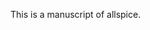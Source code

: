 This is a manuscript of allspice.

<!-- 

***

% % Full page illustration
% \begin{figure}[!hbtp]
%     \centering
%     \includegraphics[width=\textwidth]{imgs/kohler/allspice_kohler_min.png}
%     \caption{\taxonn{Pimenta dioica}{(L.) Merr.} (syn. \taxonn{P. officinalis}{ Lindl.}), the allspice tree in Köhler's Medicinal Plants \pvolcite[]{2}[174]{kohler_kohlers_1887}.}
%     \label{fig:kohler_allspice}
% \end{figure}


% \begin{wrapfigure}{O}{0.5\textwidth}
%   \includegraphics[width=0.5\textwidth]{imgs/kohler/allspice_kohler_min.png}
%   \caption{\textit{Pimenta dioica} {\small(L.) Merr.} syn. \textit{P. officinalis} {\small Lindl.} the allspice tree in Köhler's Medicinal Plants \pvolcite[]{2}[174]{kohler_kohlers_1887}.}
% \end{wrapfigure}


% \begin{wrapfigure}{o}{0.5\textwidth}
%     \includegraphics[width=0.5\textwidth]{imgs/spices/allspice.jpg}
%   \caption{Allspice berries}
% \end{wrapfigure}

\section{Allspice}
\label{sec:allspice}

\input{envs/spicebox_allspice}

\begin{figure}[!ht]
	\vspace{-4ex}
	\centering
	\subfloat[\centering berries]{\includegraphics[width=0.3\linewidth]{imgs/spices/allspice-1.jpg}}
	\hfill
	\subfloat[\centering powder]{\includegraphics[width=0.3\linewidth]{imgs/spices/allspice-2.jpg}}
	\hfill
	\subfloat[\centering leaves]{\includegraphics[width=0.3\linewidth]{imgs/spices/allspice-3.jpg}}
	\caption{Allspice berries, powder, and leaves from \textit{Pimenta dioica}.}
	\label{fig:allspice_imgs}
\end{figure}

\begin{note}
	Introducing the \textit{Spice profile box}. As it can be seen above in \textit{Spice profile} \ref{spice:allspice} presenting allspice, this business-card-like environment gives a quick reference of the spice under scrutiny in a concise way. This is intended to be a convenience for the reader to return and glance back at brief, factual information about a particular item whenever necessary. The box also contains a clickable link to the related plant species in a botanical database, \gls{POWO}, where more information can be found, such as the plants' biodiversity, distribution, botanical synonyms, as well as images of specimens.
\end{note}

%DESCRIPTION
Allspice, also known as pimento and Jamaica pepper, refers to the dried unripe fruits of a tropical evergreen tree growing in the Caribbean: the \textit{Pimenta dioica}. The dried berries are dark brown, hard to the touch, and 4--6 mm in diameter (thus larger than black pepper). Their signature crown is by a small ring of the calyx \autocite[210]{van_wyk_culinary_2014}. It is one of the few spices that do not come from the East; chili, vanilla, and allspice are the traditional three when one is listing spice products native to the Americas (disregarding cacao which is not considered a spice today). It is also the only spice that is exclusively cultivated on the western hemisphere \autocite[21]{duke_crc_2002}. The term \textit{allspice} is a coinage playing on the notion that the flavors and aroma of allspice is similar to that of clove, cinnamon, nutmeg, and black pepper \autocite[717]{mabberley_mabberleys_2017}---the most popular spices in Europe at the time when Europeans got in contact with this New World spice. People who only saw ground allspice but not whole, often tend to think that is in fact a spice mixture, after its name and rich flavor profile. Usually ground to powder, allspice is one of the key ingredients of Caribbean cuisine, especially jerk style dry-rub meat preparation. It is also used in European sausage making, pickling, baking, and flavoring liqueurs, it an overall ``handy spice''.\footnote{The Icelandic name is \textit{allrahanda}, literally `of all hands', meaning `for various purposes'; showing its multifaceted uses.} It also found its way into some Middle Eastern spice blends.


\begin{note}
\label{note:pimento}
Allspice is sometimes called pimento, which is also the name of a cultivar of \textit{Capsicum annuum}, famous from the Southern United States appetizer pimento-cheese. It is therefore important not to confuse allspice with the heart-shaped mild cherry peppers that North Americans also call pimiento or pimento. 
\end{note}

\subsection{The Botany, Origin, and  Cultivation of Allspice}

%PLANT
The allspice tree is a small mid-canopy tree or shrub with smooth, bay-like leaves and tiny white flowers. The berries turn dark purple if left to ripe, and the leaves and the bark are also aromatic \autocite[279]{riffle_tropical_1998}. Belonging to the myrtle family (\textit{Myrtaceae}), allspice is related to other aromatic trees, such as clove, eucalyptus, and the bay rum tree. Its binomial name is made up of \textit{pimenta}, the Portuguese (or corrupted Spanish) equivalent of `pepper', and \textit{dioica} `of two houses' (Greek \textit{di-} from \textit{dyo} `two' and \textit{oikos} `house'), indicating that the male and female flowers are found on different plants \pvolcite[]{2}[166]{peter_handbook_2012}.

%ORIGIN
Allspice is indigenous to the regions ranging from Southern Mexico to Central America and the Greater Antilles of the Caribbean, especially Jamaica \autocite[146]{czarra_spices_2009}. Where naturalized, it spreads by birds carrying the seeds. Allspice has been since introduced to a few neighboring places, such as Colombia, Venezuela, and Florida \autocite[][146]{powo_pimenta_2022}. In 1885 it was introduced from Jamaica to Hawaii and Kauai, 
% where it is designated as one of the most invasive horticultural plants of Hawaii \autocite{gisd_pimenta_2022}, 
and it even reached Tonga.

%CULTIVATION
Allspice is cultivated as a crop in a few countries, notably in Jamaica, Mexico, and to a lesser extent in Honduras and Grenada. The primary producer and the source of the highest quality being Jamaica. Saplings are grown from seeds, then soon transplanted when still small. The trees need well-drained soil and humid conditions \autocite[210]{van_wyk_culinary_2014}. It is one of the only spices that no one managed to grow in the East, transplantation efforts were quickly abandoned, and its commercial cultivation is confined to the Americas \autocite[21]{duke_crc_2002}. 
%HARVEST
Harvesting happens similarly to how black pepper is harvested; the still green, unripe fruits are picked by hand, and then dried under the sun.

%CHEMISTRY
The flavor of allspice mainly comes from the component eugenol, which is dominant both in the fruit and the leaves, but other compounds also add to the complexity of its aroma. Eugenol---also called clove oil, for it constitutes 80-90\% of the essential oil from clove buds \autocite[166]{barnes_herbal_2007}---is widely used as a flavoring agent by the food industry and in pharmacology, and is also found in cinnamon, nutmeg, and bay leaves. It has antiseptic, antibacterial, anesthetic, and analgesic properties \autocite{ulanowska_biological_2021}. The leaves of a related plant called the West Indian Bay Tree (\textit{Pimenta racemosa}) is used to produce bay rum, a popular essential oil used by the perfume industry for its spicy notes. 
% \todo{Contrary to popular belief, none of the above seems to be an ingredient in Old Spice\footnote{\url{https://www.fragrantica.com/perfume/Shulton-Company/Old-Spice-Original-14746.html}}}


% %USES
% \subsection{Culinary and Medicinal Uses}


% green 2006

% www.foodreference.com/html/fallspice.html
% The fruit and leaf oil are also used in men's toiletries - any time you see the word 'spice' in the name, such as in 'Old Spice' you can be sure that the fragrance comes at least in part from allspice oil. ??? no proof
% Pimento (Allspice) wood is used in Jamaica to cooked 'jerked' meats.

% Wyk:
% Allspice has become popular in some Western and East European countries, initially as a spice to replace cardamom. It is used to flavor a wide range of dishes, including meat stews, sausages, salted beef, pork, meat pastries, pickles, sauces and stuffings. Allspice is an essential ingredient of Caribbean cuisine (e.g.,jerk seasoning). It is used in Scandinavian smorgasbord, as well as fish, cheese and vegetable dishes. Mexicans use it in moles. Allspice is popular in Great Britain, where it is used in stews, sauces, confectionery, puddings and the traditional Christmas cake. Jamaican pimento dram and French liqueurs such as Benedictine and chartreuse are flavored with allspice.2 The spice, fruit oil or oleoresin extracts are commonly used in food processing, especially to flavor charcuterie items such as sausages, ham, salami and canned meats, as well as curry powders, condiments, relishes, ketchup, pickling spices and gravy mixtures. Leaf oil is used in ice creams, puddings, confectionery and liqueurs. 

% Czarra 146:
% Allspice is primarily used in the food industry in pickles, sausages, ketchup and canning meat. It can be also used as a spiced tea mix, in soups and curries and as a pickling spice.

% The fresh leaves of the allspice tree are used similarly to bay leaves in cooking, but they cannot be stored dry as opposed to the bay leaf; they lose their aroma.

%Where the tree is native, the wood is used to smoke meat.

% Duke 245
% Other Uses (Allspice) — Allspice of commerce is the dried unripe fruit, used as a condiment; in baked goods, chutney, ice cream, ketchup, mixed spices, pickles, sauces, soups; and in flavoring sausages and curing meats. Allspice powder consists of whole ground dried fruit. It’s called “allspice” because it supposedly embraces the aromas of cinnamon, cloves, and nutmeg. To make an allspice substitute, merely combine one part nutmeg, two parts cinnamon, and two parts clove (RIN). Mexican Indians used allspice to flavor chocolate. I use it to flavor eggnog. Allspice is an essential ingredient of the rubs and marinades used in seasoning Jamaican jerked foods, which are also flavored by the smoke of pimento wood fires (FAC). In Jamaica, a local drink called “pimento dram” is made of ripe fruits and rum. It is regarded as a panacea. Allspice is used in such liqueurs as Benedictine and Chartreuse. A volatile oil, extracted from the spice and leaves, is used to flavor essences and perfumes and as a source of eugenol and vanillin. The oil is also used in flavoring beverages, candies, chewing gums, liqueurs, meats and sauces, and in Asian perfumery and shaving lotions. Bahamians make a pleasing tea from the leaves. Costa Ricans use the leaves as a spice. Many ethnic groups use the leaves in tea. Saplings are used as walking sticks and umbrella handles (DAD, FAD).

% Wiki:
% Allspice is also one of the mainly used spices in Polish cuisine (used in most dishes, soups and stews) and is commonly known under the name English herb (Polish: ziele angielskie). 
% At the time allspice was encountered by Christopher Columbus during his second voyage to the New World, it was found only on the island of Jamaica, where the plant was readily spread by birds. Allspice was introduced into European and Mediterranean cuisines in the 16th century. To protect the pimenta trade, Jamaican growers guarded against export of the plant. Many attempts at growing the pimenta from seeds were reported, but all failed. Eventually, passage through the avian digestive tract, whether due to the acidity or the elevated temperature, was found to be essential for germinating the seeds,[7] and successful germination elsewhere was enabled. Today, pimenta grows in Tonga and Hawaii, where it has become naturalized on Kauaʻi and Maui.[8] It continued to be grown primarily in Jamaica, though a few other Central American countries produced allspice in comparatively small quantities.[9]

% Duke 21?

% the allspice fruits were used to preserve meats on long voyages. These preservative activities are due to some of the aromatic and antiseptic compounds which abound in allspice (anethole, caryophyllene, eugenol, linalool, pinene, and terpinene).

\subsection{The History of Allspice}

% https://journals.openedition.org/ethnoecologie/6261

There is not much we know about allspice before the arrival of the Europeans, except that the Aztecs used it to spice up their chocolate drink \autocites[27]{farrell_spices_1985}, although \textcite[145, 177]{dalby_dangerous_2000} doubts this was the case that early on. According to \textcite[21]{duke_crc_2002}, the Maya used allspice for embalming. We know that it reached Europe as a consequence of Christopher Columbus's voyages. Spanish colonizers must have encountered allspice in the West Indies sometime after Columbus and his crew explored the islands of Hispaniola, Cuba, and Jamaica, and the year 1494 is reported \autocite[12]{opara_culinary_2021}. Columbus himself did not find it. In fact, he did not recognize any spice he was so keen on finding---pepper, cloves, nutmeg, cinnamon---but kept himself and his patrons in the delusion that he will. In his first letter to Ferdinand and Isabella he writes: ``On this island there are many spices and great mines of gold and other metals. [...] I believe that I have found rhubarb and cinnamon.'' \autocite[10-18]{columbus_spanish_1893} ---in reality, he had none.\footnote{Columbus's first letter of his first voyage, sent on March 4, 1493 from Lisbon to the Spanish court (and its translation) is also available online at King's College London. Transcription: \url{http://www.ems.kcl.ac.uk/content/etext/e021.html}, translation: \url{http://www.ems.kcl.ac.uk/content/etext/e022.html}}

He was adamant that the islands he \textit{discovered} were full of spices and brought up excuse after excuse (out of season, etc.) after every voyage he returned with no spice \autocite[149]{dalby_dangerous_2000}. He also believed that he was in India or Cathay, on one of the outlying islands. Between apologies, Columbus also promised more gold, silver, cotton, mastic, and slaves. As \textcite[150]{dalby_dangerous_2000} reports, what he recorded in his private journal is a bit more honest and realistic version of events: ``I think that many trees and plants grow here which will be highly valued in Spain for dyes and medicinal spices. But I am sorry to say that I do not recognize them.'' Columbus repeatedly regrets his ignorance in botany in his journal \autocite[see also][57]{columbus_journal_2010}.

Interestingly, authors love to claim that Columbus brought back allspice (together with vanilla and chili): ``He returned with allspice from the West Indies, chilies from Mexico and vanilla from Central America.'' \autocite[17]{craze_spice_1997}, and ``Columbus brought it back to Europe thinking it was pepper.'' \autocite[146]{czarra_spices_2009}, or ``Though he did not find the Spice Islands, Columbus brought allspice, vanilla and red peppers from the West Indies back to his Spanish supporters.'' \autocite[1]{parthasarathy_chemistry_2008}. This is not true, he most likely never even saw allspice, but it was reported him that it is there and can be cultivated, along with cinnamon, and mulberry for silk production \autocites[151]{colon_life_1959}. Columbus returned from his first voyage of 1492--93 with some gold nuggets and jewelry, pearls, a hammock, tobacco, the turkey, and a few poor captured Taínos, but no spices were presented to the Spanish monarchs Ferdinand and Isabella. He did bring back pineapple and cassava \autocite[11]{turner_spice_2004}. 

Diego Álvarez Chanca, the court appointed physician who accompanied Columbus on his second expedition in 1493 is often credited with bringing home both chili, and allspice \autocites[]{mccormick_history_nodate}, but in his 1494 letter describing the flora and fauna, he only mentions \textit{agi}, also \textit{axi}---modern Spanish \textit{ají} from Taíno---\autocite[see][34]{corominas_breve_1987}, and that the natives use it to season their food, with what we now know as \textit{Capsicum annuum}: the chili pepper \autocite[311]{chanca_american_2003}.

In the following century the Spanish tried to turn Mexico into a spice plantation by transplanting eastern spices, an effort that mostly failed. Only after this did the colonizers start to pay proper attention to native spices \autocite[6]{machuca_past_2020}. 

Francisco Hernández de Toledo, King Philip II's court physician and naturalist spent 7 years in New Spain between 1571--1577, studying its species and conducting interviews with the natives. He was the first to formally describe allspice. He called it \textit{Pipere Tavasci} `Tabasco pepper' (today \textit{Pimienta de Tabasco}, after the region of Tabasco, famous today for a brand of hot sauce. Hernández also recorded the Nahuatl name of allspice: \textit{xocoxochitl} `sour flower'.\footcite[cf.][xococ; xochitl]{ond} Hernández likens the flowers to pomegranates, and the aroma to that of orange blossoms, describing it to be very pleasant and attractive, with a sharp taste of the fruit. \autocite[2]{hernandez_cuatro_1615}. In \textcite{machuca_past_2020}'s translation:

\begin{quote}
    ``Xocoxochitl meaning sour flower, is a large tree, with leaves like those of the oranges, red flowers like a pomegranate, but with an aroma like the orange blossom, and in such a smooth and pleasant way, that even the leaves of the tree add to its attraction: the fruit is round, and hangs in clusters, which at first appear green, and then beige, and finally towards black: it is sharp and scathing to taste, and good-smelling'' 
\end{quote}

According to \textcite{machuca_past_2020}, although allspice was known by the Spanish from early on ``there are few historical records of its production and trade'', and only in the \nth{18} century started they to consider American products to have economic potential.
 
Allspice berries are around 30\% larger then peppercorns, and since their color and shape resembles black pepper, and it gave a spicy taste to food, it is no wonder that the Spanish called them \textit{pimiento} `pepper'. The Portuguese version is \textit{pimento}, and later the botanical name \textit{Pimenta} was given to the genus of plants related to allspice \autocite[26]{farrell_spices_1985}. I disagree with the often repeated trope that the Spanish explorers mistook allspice berries for pepper and called them \textit{pimiento} ``by mistake''\footcite[allspice \link{https://www.britannica.com/plant/allspice}]{britannica_spice_2022}, these people knew exactly what they were looking for, and that what they have found is not the mighty black pepper; but for them it was a kind of pepper. The crew showed samples of pepper and cinnamon to presumably confused Native Americans hoping for directions, and as Columbus wrote in his journal on the \nth{4} of November, 1492, they indicated by sign language that there is a lot of it around \autocites[21]{duke_crc_2002}[67]{columbus_journal_2010}. The Europeans, however, soon recognized the value of allspice, even if it was not the expensive black pepper, but still more pungent and exotic than some cheap Old World substitutes, the juniper and myrtle berries (which are very similar to allspice in appearance and usage)  \autocite[150]{dalby_dangerous_2000}.

In short, allspice was introduced to Europe by the Spaniards in the \nth{16} century, its import was first recorded in 1601, according to \textcite{britannica_allspice_nodate} and \textcite[26]{farrell_spices_1985}. After 1655, when Jamaica became a British colony for nearly three centuries, the Brits developed a taste for allspice and started to use it to season meat dishes, sauces, and pickles \autocite[74]{green_field_2006}. They were also responsible for its spread to some extent which is illustrated by the names of allspice in some languages, e.g.,Polish \textit{ziele angielskie} `English herb'.

% Allspice was first exported to Europe in 1601 as a substitute for cardamom. ?? Farrell 26

% https://www.mexconnect.com/articles/3799-fragrant-flavorful-allspice-an-essential-mexican-seasoning/

% peter 2 167
% The berries reached London in 1601 as described by Clusius in his Liber Exoticorum and the plants were first cultivated in England in a hot house in 1732 (Weiss, 2002). Before World War II, allspice was more widely used than today; however, during the war many trees were cut down and there was a shortage of the spice. Although cultivation was taken up after the war, production never fully recovered.


\subsection{The Names of Allspice}

Allspice is a fascinating case, because it gives us examples for a plethora of names that showcase us many of the motivations, mechanisms, and solutions people choose when naming spices. As I mentioned before, some people are puzzled if allspice is a spice blend or not. The names in some languages often just add to the confusion, for example French \textit{quatre-épices} (lit. `four spices') can have the sense `allspice', but also `a kind of spice mix' made up of four different spices.\footcite[quatre-épices \link{https://www.cnrtl.fr/definition/quatre-\%C3\%A9pices}]{tlfi}


% All these names can be explained by the characteristics, use, and journey of allspice. Let us now consider the names in English, Arabic, and Chinese.

\subsubsection{English}

\input{envs/etymbox_allspice}

\begin{note}
	Introducing the \textit{Etymology box}. This environment, as seen above in \textit{Etymology} \ref{ety:allspice}, offers a quick look at a words' origins and development.
\end{note}

Since its introduction to the spice cabinet, allspice has been known by many names from which currently \textit{allspice} \index{allspice|textbf} seems to be prevailing. \textit{Allspice} was formed by compounding \textit{all} and \textit{spice}, for its flavor was perceived to be a combination of four characteristic spices that the Europeans knew and sought after: black pepper, cinnamon, cloves, and nutmeg.\footcites[allspice]{oed}[]{britannica_allspice_nodate} It was first recorded in 1621: ``Ambergreese, nutmegs, and all spice.''\footcite[allspice]{oed}, and probably inspired the French \textit{toute-épice} `all-spice', attested in 1762.\footcite[toute-épice \link{https://www.cnrtl.fr/etymologie/toute-\%C3\%A9pice}]{tlfi}

Sadly, the original word for allspice was lost with the demise of the native Taíno people of the Caribbean, nevertheless we got Taíno\footnote{Taíno is a now extinct Arawakan language.} words such as barbecue, \textit{cassava}, \textit{guava}, \textit{hammock}, and \textit{tobacco} \autocite[229]{rafinesque_american_1836}. As we concluded before, it is assumed that it was the Spanish who first got in contact with the allspice berry, and that they simply called it \textit{pimienta} `pepper'.

\input{envs/etymbox_pimento}

For a long time \textit{pimento} (and to a much lesser extent \textit{pimiento})---the words for `pepper' in Portuguese and Spanish, respectively---was commonly used in English to refer to allspice. This is still the case in Jamaican English for example, where the term \textit{allspice} is not used. In North American English however, \textit{pimento} now rather refers to a small, round variety of chili pepper (\textit{Capsicum annuum}), commonly known as cherry pepper explained in \cref{note:pimento}. 

The corruption and mix-up between the English words \textit{pimento} and \textit{pimiento} and their origins is as confusing as it gets. For the sake of a clear understanding, let us first consider the modern names for allspice in Spanish: \textit{pimienta de Jamaica}, and Portuguese: \textit{pimenta-da-jamaica}. In both cases, \textit{pim\-(i)enta}, with a final \textit{-a}, means `pepper', referring to peppercorns of the usual black and white pepper (\textit{Piper nigrum}). In Spanish and Portuguese, the words endings of \textit{-o} and \textit{-a} mark the grammatical gender, the significance of which dissipates in English. It is important to remember however, that the Spanish form \textit{pimienta} emerged first from a Latin neuter plural suffix in the \nth{13} century. Thus, perhaps a century or so later when the word \textit{pimienta} was already embedded in Spanish, speakers perceived the word as a feminine noun, and a vacuum of a masculine counterpart emerged. This allowed for a practical differentiation by gender between the peppers of the Old Word and the New World. \textcite[459]{corominas_breve_1987} explains that \textit{pimiento} derived from \textit{pimienta}, and it was first applied in the Americas for the red fruits of the chili.

\textcite[415]{gomez_de_silva_elseviers_1985} makes the most compact distinction: ``\textit{pimienta} `(black) pepper; allspice', \textit{pimiento} `(hot and sweet) pepper' ''. In contemporary Spanish, \textit{pimiento} (the masculine form) refers to the fruits and plants of the \textit{Capsicum} family, e.g.,the numerous spicy chilies and mild bell peppers of red, green, and yellow, while \textit{pimienta} (the feminine form) refers to the small round fruits of black and white pepper and its powdered forms. The distinction seems consistent, belonging to this latter group see for example \textit{pimienta dulce} `sweet pepper', and \textit{pimienta gorda} `fat pepper' both of which refers to allspice, not to be confused with \textit{pimiento dulce}, which refers to sweet paprika powder.\footcite[pimiento, -a]{dle}

\textit{Pimento} in English is a partly Portuguese, partly Spanish borrowing, while \textit{pimiento} comes from Spanish. In fact, it is explained in the \gls{OED} that in the `allspice' sense of the word, \textit{pimento}, from Portuguese \textit{pimenta (da Jamaica)}, went through an alteration influenced by the Spanish word form, which is not attested in the `allspice' sense. Ergo, Spanish \textit{pimiento} maybe did not refer to allspice in Spanish at the time when the borrowing happened. And if so, \textit{pimento} is a borrowing from Portuguese \textit{pimenta} meaning `pepper' and, as \textit{pimenta da Jamaica}, `allspice', influenced by Spanish \textit{pimiento} `chili, sweet pepper', also in the sense of the pepper plants of both kinds (chili and black). Spanish \textit{pimiento} formerly had the sense of `black pepper, peppercorns, and ground pepper' (before 1495), with an earlier form \textit{pimienta} (\nth{13} century), now usually in sense ground pepper and peppercorns\footcite[pimento]{oed}. The Portuguese connection is only discussed by the \gls{OED}, other dictionaries do not mention it. A direct Spanish borrowing is also plausible if we consider that it was the Spanish who most likely brought it back first, they probably called it \textit{pimiento/-a}, and they were responsible for its subsequent diffusion in Europe. English spellings varied greatly of this Romance word, using forms such as \textit{piemente} in the late 1600s. 

The origin of these words is the classical Latin \textit{pigmentum} `a material for coloring, a color, paint, pigment', with a transferred meaning `the juice of plants' in post-classical Latin.\footcite[pigmentum \link{http://www.perseus.tufts.edu/hopper/morph?l=pigmentum\&la=la\&can=pigmentum0\#lexicon}]{lewis_latin_1879} The word \textit{pigmentum} is made up of \textit{pingō} `to paint' and \textit{-mentum}, a suffix denoting an `instrument, medium', well recognizable from Romance languages and English (i.e., excite\textit{ment}).
According to \textcite[459]{corominas_breve_1987}, Catalan \textit{pimienta} is attested in the \nth{13} century and it comes from the plural (\textit{pigmenta}) of Latin \textit{pigmentum} `coloring, paint', which already meant `drug, ingredient', and later, `condiment' in Medieval Latin. Derived from this, in 1495 \textit{pimiento} was applied to the plants bearing the pungent red fruits of the Americas. \textit{Pigmentum} also entered English as \textit{pigment} `paint, dye, ingredient in an ointment, drug'. According to the \gls{OED}, Medieval Latin \textit{pigmentum} also referred to spiced drinks (\nth{9} century), perfumes, and hence spice in general. Old French cognates support this, \textit{pigment} had the sense of `balm, fragrant spice' in the \nth{12} century, Anglo-Norman \textit{pigment/piment} meant `spice, spice wine'\footcite[pigment]{oed}, and Middle English \textit{pihmentum} (\nth{12} century, later \textit{piment}) had a sense of ``a spiced drink, a remedy or concoction containing spices'',\footcite[pigment]{oe} ``a sweetened, spiced wine used for refreshment and in medical recipes; a medicinal potion''.\footcite[piment]{med} \textit{Piment} in French were later applied for chili, especially the cultivar of cayenne pepper. (The \gls{OED} points to the sense `cayenne pepper' in a ``\nth{10} century French source'', which must be an error.)


Allspice is also known as \textit{Jamaica pepper}, for it mainly grows on the island and the historical reasons described above. Many languages calqued \textit{pimienta de Jamaica} from Spanish, or another transmitting language (e.g.,Italian \textit{pepe della Giamaica}). \textit{Jamaica pepper} was first recorded in 1661: ``A kind of Pepper, that tastes like Cloves, and very Aromatick (known by the name of Iamaica-Pepper)''.\footcite[Jamaica]{oed}

The name \textit{myrtle pepper} \index{pepper!myrtle} echoes the similarities of the allspice tree with European myrtle (\textit{Myrtus communis}), especially after the resemblance of their purple berries. Beyond the physical resemblance, myrtle berries are also edible, and are also dried to add to pepper mills as a spice. Furthermore, the European myrtle has aromatic leaves and wood as well, and it is used to grill and smoke meat in Southern Europe since Roman times, especially on Sardinia and Corsica; the same way the Caribbean people use allspice wood and leaves. The myrtle berry appears in Roman and Greek mythology as well \autocite[186]{van_wyk_culinary_2014}.

The name \textit{clove pepper} has ``chemical reasons'', namely that this name arises from the aroma of allspice that reminded people of clove. This is due to its eugenol content we discussed above. \textit{Szegfűbors} lit. `clove-pepper' is the most common name for allspice in Hungarian still, and it is used in sausage making.

One of the most interesting spice names we can come across in my opinion is \textit{newspice}. The term is now archaic in English, but the idea still exists in a few European languages, such as Serbian and Macedonian \cy{најгвирц} \textit{najgvirc} from German (\textit{Neugewürz}), Czech and Slovak (\textit{nové koření/korenie}), and Turkish \textit{yenibahar} and Romanian \textit{ienibahar} from Ottoman Turkish \ar{یڭیبهار} \textit{yeñibahar}; all the above literally meaning `new spice'.

The reason behind these names is that during the 17-\nth{18} centuries, allspice ``suddenly'' arrived to Central and Eastern Europe as a new (and possible marketed as a trendy) spice. This happened a century after the red hot paprika took the world by storm (by \nth{16} century it reached Hungary from the Ottoman Empire), and while the chili did not conquer northern Europe, allspice---to an extent---did. We could philosophize why the chili did not deserve the name `new spice' when it first arrived, or why the Europeans---except on the south---were reluctant to assimilate it into their cuisines. Was the pungent chili too harsh for a Northern palate to consider? Is it the sophisticated chemical complexity of allspice that made it fashionable in Victorian England? All these questions are leading us to deep waters regarding the human palate and cultural attitudes toward spices and spiciness, as well as environmental and genetic factors deciding the heat of preference explored by interesting papers such as \textcite{tornwall_why_2012,spence_why_2018}.

We know that in the beginning allspice was overlooked by Europeans, and this is possibly the reason why allspice's original name did not survive unlike the Nahuatl word \textit{chīlli}. Allspice was later sold and used in beverages and cookery, but its rising star never came close to that of chili.
In Asia, where chilies were adopted early on and, eagerly transplanted, they transformed and revolutionized cuisine forever. It is unimaginable to think of Indian, Indonesian, or Chinese dishes without chilies today. Inversely, allspice is mostly unknown in East Asia, and the reasons behind it are just as botanical as historical: In the 16-\nth{17} century nobody knew how to grow allspice, while chili can be grown everywhere effortlessly. In addition, Europeans did not sail to Asia to sell spices, they went to take them. 

As the \nth{20} century came around, allspice---the only spice still exclusively imported from the Western hemisphere---quietly became one of the many, and its fervor faded a little. America was not new anymore, and the name \textit{new spice} as well became obsolete. An English textbook for students of Italian narrates a letter from 1680 about this \textit{Nuova Spezie} and the author's opinion on it:

\begin{quote}
``I Am much obliged to you for the Drug you sent me inclosed in your last letter, about which I cannot tell you any thing but that it is called the New Spice, and it comes as it is said, or as it is guessed, from the West-Indies, and not from the East-lndies; and it is but six months that I had knowledge of it from Count Laurence Magalotti, who showed it me under the abovesaid name of New Spice. How many different tastes are found in it by several honest folks ! that of the clove is the principal ; that of the nutmeg is the second in rank ; the cinnamon comes as it were the third in order ; next the citron ; then the smell of the musk and of the amber, and the most sweet taste of sugar. The truth is, in my opinion, that it is a pretty Drug. I am in Florence, and with for an occasion to do you service ; so command me with all freedom, and be certain that I will count it as good luck to have any power to serve you. I affectionately kiss your hands. Florence, 26th March 1680.'' \autocite[5]{baretti_introduction_1755}
\end{quote}

% \begin{quote}
% ``I Am much obliged to you for the Drug you \lgS ent me inclo\lgS ed in your la\lgS t letter, about which I cannot tell you any thing but that it is called the New Spice, and it comes as it is \lgS aid, or as it is gue\lgSS ed, from the We\lgS t-Indies, and not from the Ea\lgS t-lndies; and it is but \lgS ix months that I had knowledge of it from Count Laurence Magalotti, who \lgS howed it me under the above\lgS aid name of New Spice. How many different ta\lgS tes are found in it by \lgS everal hone\lgS t folks ! that of the clove is the principal ; that of the nutmeg is the \lgS econd in rank ; the cinnamon comes as it were the third in order ; next the citron ; then the \lgS mell of the mu\lgS k and of the amber, and the mo\lgS t \lgS weet ta\lgS te of \lgS ugar. The truth is, in my opinion, that it is a pretty Drug. I am in Florence, and with for an occa\lgS ion to do you \lgS ervice ; \lgS o command me with all freedom, and be certain that I will count it as good luck to have any power to \lgS erve you. I affectionately ki\lgS s your hands. Florence, 26th March 1680.''
% \end{quote}

And so, we have established a few categories when it comes to the names of allspice: (1) names that are made up of \textit{spice} as a headword and a modifying word, (2) names that use \textit{pepper} as a headword with a modifier, and (3) names that are taken from Portuguese and Spanish. See \cref{table:names_allspice_en} for a concise overview.

\input{envs/names_allspice_en}

\subsubsection{Arabic}

\input{envs/etymbox_fulful_ifranji}

Arabic, similarly to English, boasts with a diverse set of names when it comes to allspice. First and foremost, it is known as \textit{filfil ifranjī} `European pepper'. \textit{Ifranjī} literally translates to `Frankish', but it became the epithet of white Europeans, similarly to the term \textit{farang}\footnote{A word of Persian origin, applied for the Franks during the crusades (from Old French \textit{franc}), and later by extension to any white merchant used from Persia to Thailand.} in Southeast Asia. The rationale behind this name is evident: it was Europeans who introduced this spice to the Middle East and North Africa in the centuries following its debut. %18-19 centuries?

Allspice's Middle Eastern history is the topic I have found the least amount of information on, considering every other spice in this chapter. As it is an ingredient that have arrived long after the classical times, it is not discussed in the literature I have consulted, and modern articles only deal with it for its pharmaceutical and health benefits, not with its journey. The challenge to find further Arabic synonyms is also increased, because both English names \textit{allspice} and \textit{pimento} are ambiguous. I have found examples of wrongly glossed entries in both Arabic, and Chinese dictionaries. Be that as it may, I have managed to collect a few other Arabic names for allspice from contemporary dictionaries, these can be seen in \cref{table:names_allspice_ar}. 

Further common vernacular names are \textit{fifil ḥulw} lit. `sweet pepper', and \textit{bahār ḥulw} lit. `sweet spice', where \textit{bahār} `spice', is a loanword from Persian. Persian \fa{بهار} \textit{bahār} means spring (the season), it was borrowed into Arabic with a sense of blossoms and foliage, alluding to the leaves and flowers of plants as the source of many spices.\footcite[121]{dozy_supplement_1881} In the `spice, seasoning, condiment' sense, the word spread regionally via Ottoman Turkish (loaned from Arabic). Similarly to the case of English, the word for spice was associated with the allspice berries, and consequently resulted in the already mentioned Turkish \textit{yenibahar} [newspice] `allspice', and \gr{μπαχάρι} \textit{bachári} `allspice'. Thus, just like English, Arabic propagates allspice names by using the words for `spice' and `pepper' with modifiers indicating qualities of taste, or who carried the spice.

\input{envs/names_allspice_ar}

\subsubsection{Chinese}

\input{envs/etymbox_duoxiangguo}

In Chinese, allspice goes by the name \tc{多香果} \textit{duōxiāngguǒ} [many-spice-fruit], supposedly a Chinese rendering of \textit{allspice}. However, in China allspice is practically non-existent; it is not used in dishes, does not feature in \gls{TCM} databases, and generally unknown besides Western specialty grocery shops. A search in Baidu Index yields no results as well. All the names except \tc{甜胡椒} \textit{tián hújiāo} `sweet (black) pepper' shown in \cref{table:names_allspice_zh} are relatively modern semantic translations of presumably English sources. Just like in Arabic, it obviously does not show up in pre-modern corpora, and scarcely present in the modern corpus.

\input{envs/names_allspice_zh}

\subsubsection{Summary}

\Cref{table:names_allspice} shows all the names of allspice that can be found in dictionaries, in a trilingual setting.

\input{envs/names_allspice}





% concoction, french medieval latin dictionary

% ETYMONLINE:pimento (n.)

% 1680s, pimiento (modern form from 1718), "dried, aromatic berries of an evergreen tree native to the West Indies," cultivated mostly in Jamaica, from Spanish pimiento "pepper-plant, green or red pepper," also pimienta "black pepper," from Late Latin pigmenta, plural of pigmentum "vegetable juice," from Latin pigmentum "pigment" (see pigment (n.)). So called because it added a dash of color to food or drink.

%     [I]n med.L. spiced drink, hence spice, pepper (generally), Sp. pimiento, Fr. piment are applied to Cayenne or Guinea pepper, capsicum; in Eng. the name has passed to allspice or Jamaica pepper. [OED]

% The tree itself so called by 1756. The piece of red sweet pepper stuffed in a pitted olive so called from 1918, earlier pimiento (1901), from Spanish. French piment is from Spanish.
% Entries linking to pimento
% pigment (n.)

% late 14c., "a red dye," from Latin pigmentum "coloring matter, pigment, paint," figuratively "ornament," from stem of pingere "to color, paint" (see paint (v.)). By 1610s in the broader sense "any substance that is or can be used by painters to impart color" (technically a dry substance that can be powdered and mixed with a liquid medium).

% Variants of this word could have been known in Old English and Middle English (compare 12c. pyhmentum, laterpiment) with a sense of "a spiced drink, a remedy or concoction containing spices," based on a secondary sense of the Latin word in Medieval Latin. As a verb from 1900. Related: Pigmented. Also pigmental"of or pertaining to pigment" (1836); pigmentary (1835).
% *peig- 

% also *peik-, Proto-Indo-European root meaning "to cut, mark by incision," hence "embroider, paint."

% It forms all or part of: depict; file (n.2) "metal tool for abrading or smoothing;" paint; pictogram; pictograph; pictorial; picture; picturesque; pigment; pimento; pint; pinto.

% It is the hypothetical source of/evidence for its existence is provided by: Sanskrit pimsati "to carve, hew out, cut to measure, adorn;" Greek pikros "bitter, sharp, pointed, piercing, painful," poikilos "spotted, pied, various;" Latin pingere "to embroider, tattoo, paint, picture;" Old Church Slavonic pila "file, saw," pegu "variegated," pisati "to write;" Lithuanian piela "file," piešiu, piešti "to write;" Old High German fehjan "to adorn."






% ‘a color, pigment, the juice of plants’; -->
